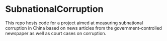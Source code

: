 # SubnationalCorruption

This repo hosts code for a project aimed at measuring subnational corruption in China based on news articles from the government-controlled newspaper as well as court cases on corruption.
